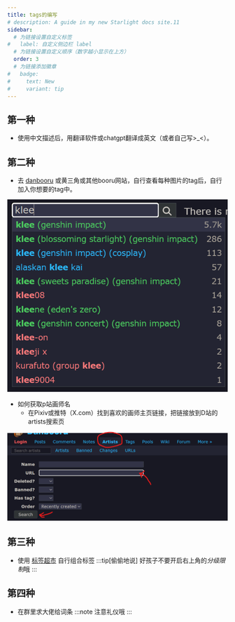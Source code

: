 ```yaml
---
title: tags的编写
# description: A guide in my new Starlight docs site.11
sidebar:
  # 为链接设置自定义标签
#   label: 自定义侧边栏 label
  # 为链接设置自定义顺序（数字越小显示在上方）
  order: 3
  # 为链接添加徽章
#   badge:
#     text: New
#     variant: tip
---
```

## 第一种
- 使用中文描述后，用翻译软件或chatgpt翻译成英文（或者自己写>_<）。
## 第二种
- 去 [danbooru](https://danbooru.donmai.us/) 或黄三角或其他booru网站，自行查看每种图片的tag后，自行加入你想要的tag中。

![danbooru介绍](../../../assets/danbooru.png)

- 如何获取p站画师名
  -  在Pixiv或推特（X.com）找到喜欢的画师主页链接，把链接放到D站的artists搜索页

![artistSerch](../../../assets/danbooruArtist.png)

## 第三种

- 使用 [标签超市](https://tags.novelai.dev/) 自行组合标签
:::tip[偷偷地说]
好孩子不要开启右上角的*分级限制*哦
:::

## 第四种
- 在群里求大佬给词条
:::note
注意礼仪哦
:::
